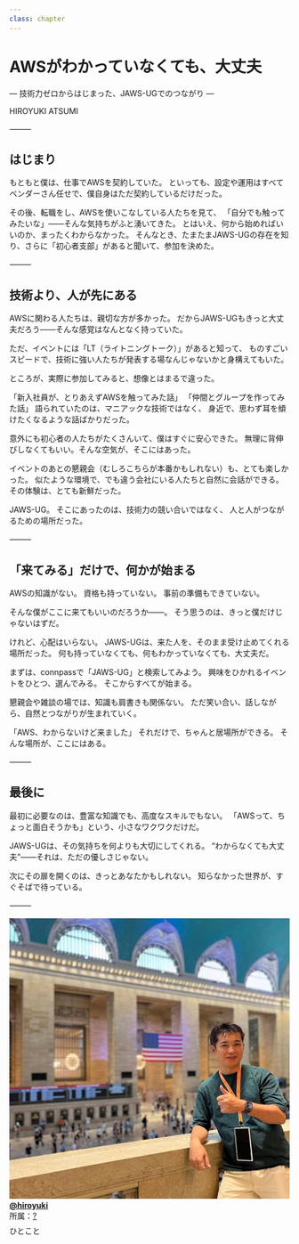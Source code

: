 ```yaml
---
class: chapter
---
```



# AWSがわかっていなくても、大丈夫

― 技術力ゼロからはじまった、JAWS-UGでのつながり ―

<div class="flush-right">
HIROYUKI ATSUMI
</div>

⸻

## はじまり

もともと僕は、仕事でAWSを契約していた。
といっても、設定や運用はすべてベンダーさん任せで、僕自身はただ契約しているだけだった。

その後、転職をし、AWSを使いこなしている人たちを見て、
「自分でも触ってみたいな」――そんな気持ちがふと湧いてきた。
とはいえ、何から始めればいいのか、まったくわからなかった。
そんなとき、たまたまJAWS-UGの存在を知り、さらに「初心者支部」があると聞いて、参加を決めた。

⸻

## 技術より、人が先にある

AWSに関わる人たちは、親切な方が多かった。
だからJAWS-UGもきっと大丈夫だろう――そんな感覚はなんとなく持っていた。

ただ、イベントには「LT（ライトニングトーク）」があると知って、
ものすごいスピードで、技術に強い人たちが発表する場なんじゃないかと身構えてもいた。

ところが、実際に参加してみると、想像とはまるで違った。

「新入社員が、とりあえずAWSを触ってみた話」
「仲間とグループを作ってみた話」
語られていたのは、マニアックな技術ではなく、
身近で、思わず耳を傾けたくなるような話ばかりだった。

意外にも初心者の人たちがたくさんいて、僕はすぐに安心できた。
無理に背伸びしなくてもいい。そんな空気が、そこにはあった。

イベントのあとの懇親会（むしろこちらが本番かもしれない）も、とても楽しかった。
似たような環境で、でも違う会社にいる人たちと自然に会話ができる。
その体験は、とても新鮮だった。

JAWS-UG。
そこにあったのは、技術力の競い合いではなく、
人と人がつながるための場所だった。

⸻

## 「来てみる」だけで、何かが始まる

AWSの知識がない。
資格も持っていない。
事前の準備もできていない。

そんな僕がここに来てもいいのだろうか――。
そう思うのは、きっと僕だけじゃないはずだ。

けれど、心配はいらない。
JAWS-UGは、来た人を、そのまま受け止めてくれる場所だった。
何も持っていなくても、何もわかっていなくても、大丈夫だ。

まずは、connpassで「JAWS-UG」と検索してみよう。
興味をひかれるイベントをひとつ、選んでみる。
そこからすべてが始まる。

懇親会や雑談の場では、知識も肩書きも関係ない。
ただ笑い合い、話しながら、自然とつながりが生まれていく。

「AWS、わからないけど来ました」
それだけで、ちゃんと居場所ができる。
そんな場所が、ここにはある。

⸻

## 最後に

最初に必要なのは、豊富な知識でも、高度なスキルでもない。
「AWSって、ちょっと面白そうかも」という、小さなワクワクだけだ。

JAWS-UGは、その気持ちを何よりも大切にしてくれる。
“わからなくても大丈夫”――それは、ただの優しさじゃない。

次にその扉を開くのは、きっとあなたかもしれない。
知らなかった世界が、すぐそばで待っている。

⸻

<div class="author-profile">
    <img src="images/hiroyukiatsumi512.jpg">
    <div>
        <div>
            <b><a href="https://x.com/hiroyuki">@hiroyuki</a></b>
        </div>
        <div>
            所属：<a href="https://jawsug-kobe.connpass.com/">?</a>
        </div>
    </div>
</div>
<p style="margin-top: 0.5em; margin-bottom: 2em;">
ひとこと
</p>